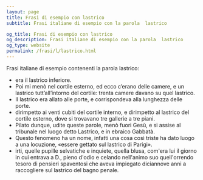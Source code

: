 ```yaml
---
layout: page
title: Frasi di esempio con lastrico 
subtitle: Frasi italiane di esempio con la parola  lastrico

og_title: Frasi di esempio con lastrico 
og_description: Frasi italiane di esempio con la parola  lastrico
og_type: website
permalink: /frasi/l/lastrico.html
---
```


Frasi italiane di esempio contenenti la parola lastrico:


- era il lastrico inferiore.
- Poi mi menò nel cortile esterno, ed ecco c’erano delle camere, e un lastrico tutt’all’intorno del cortile: trenta camere davano su quel lastrico.
- Il lastrico era allato alle porte, e corrispondeva alla lunghezza delle porte.
- dirimpetto ai venti cubiti del cortile interno, e dirimpetto al lastrico del cortile esterno, dove si trovavano tre gallerie a tre piani.
- Pilato dunque, udite queste parole, menò fuori Gesù, e si assise al tribunale nel luogo detto Lastrico, e in ebraico Gabbatà.
- Questo fenomeno ha un nome, infatti una cosa così triste ha dato luogo a una locuzione, «essere gettato sul lastrico di Parigi».
- irti, quelle pupille selvatiche e inquiete, quella blusa, com'era lui il giorno in cui entrava a D., pieno d'odio e celando nell'animo suo quell'orrendo tesoro di pensieri spaventosi che aveva impiegato diciannove anni a raccogliere sul lastrico del bagno penale.
